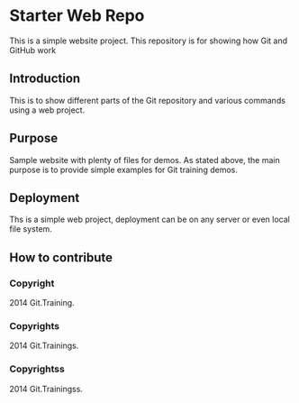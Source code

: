 # Starter Web Repo

This is a simple website project.
This repository is for showing how Git and GitHub work

## Introduction

This is to show different parts of the Git repository and various commands using a web project.

## Purpose

Sample website with plenty of files for demos.
As stated above, the main purpose is to provide simple examples for Git training demos.

## Deployment
Ths is a simple web project, deployment can be on any server or even local file system.

## How to contribute


### Copyright

2014 Git.Training.

### Copyrights

2014 Git.Trainings.

### Copyrightss

2014 Git.Trainingss.